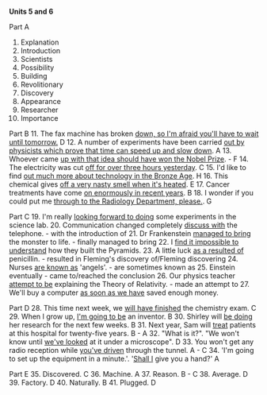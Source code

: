 **Units 5 and 6**

Part A
1. Explanation
2. Introduction
3. Scientists
4. Possibility
5. Building
6. Revolitionary
7. Discovery
8. Appearance
9. Researcher
10. Importance

Part B
11. The fax machine has broken <u>down, so I'm afraid you'll have to wait until tomorrow.</u> D
12. A number of experiments have been carried <u>out by physicists which prove that time can speed up and slow down</u>. A
13. Whoever came <u>up with that idea should have won the Nobel Prize</u>. - F
14. The electricity was cut <u>off for over three hours yesterday</u>. C
15. I'd like to find <u>out much more about technology in the Bronze Age</u>. H
16. This chemical gives <u>off a very nasty smell when it's heated</u>. E
17. Cancer treatments have come <u>on enormously in recent years</u>. B
18. I wonder if you could put me <u>through to the Radiology Department, please.</u>. G

Part C
19. I'm really <u>looking forward to doing</u> some experiments in the science lab.
20. Communication changed completely <u>discuss with</u> the telephone. - with the introduction of
21. Dr Frankenstein <u>managed to bring</u> the monster to life. - finally managed to bring
22. I <u>find it impossible to understand</u> how they built the Pyramids.
23. A little luck <u>as a resulted of</u> penicillin. - resulted in Fleming's discovery of/Fleming discovering
24. Nurses <u>are known as</u> 'angels'. - are sometimes known as
25. Einstein eventually  - came to/reached the conclusion
26. Our physics teacher <u>attempt to be</u> explaining the Theory of Relativity. - made an attempt to
27. We'll buy a computer <u>as soon as we have</u> saved enough money.

Part D
28. This time next week, we <u>will have finished</u> the chemistry exam. C
29. When I grow up, <u>I'm going to be</u> an inventor. B
30. Shirley will <u>be doing</u> her research for the next few weeks. B
31. Next year, Sam will <u>treat</u> patients at this hospital for twenty-five years. B - A
32. "What is it?". "We won't know until <u>we've looked</u> at it under a microscope". D
33. You won't get any radio reception while <u>you've driven</u> through the tunnel. A - C
34. 'I'm going to set up the equipment in a minute.'. '<u>Shall I</u> give you a hand?' A

Part E
35. Discovered. C
36. Machine. A
37. Reason. B - C
38. Average. D
39. Factory. D
40. Naturally. B
41. Plugged. D